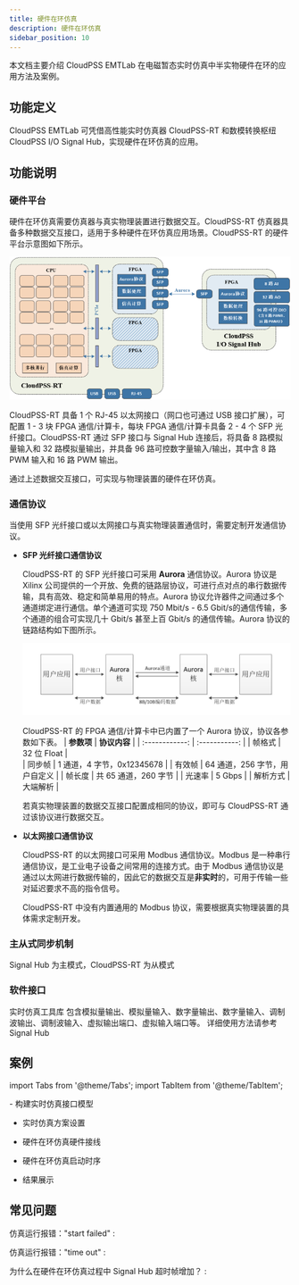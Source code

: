 ```yaml
---
title: 硬件在环仿真
description: 硬件在环仿真
sidebar_position: 10
---
```


本文档主要介绍 CloudPSS EMTLab 在电磁暂态实时仿真中半实物硬件在环的应用方法及案例。

## 功能定义
CloudPSS EMTLab 可凭借高性能实时仿真器 CloudPSS-RT 和数模转换枢纽 CloudPSS I/O Signal Hub，实现硬件在环仿真的应用。

## 功能说明
### 硬件平台
硬件在环仿真需要仿真器与真实物理装置进行数据交互。CloudPSS-RT 仿真器具备多种数据交互接口，适用于多种硬件在环仿真应用场景。CloudPSS-RT 的硬件平台示意图如下所示。

![CloudPSS-RT 硬件在环仿真应用](./1.png "CloudPSS-RT 硬件在环仿真应用")

CloudPSS-RT 具备 1 个 RJ-45 以太网接口（网口也可通过 USB 接口扩展），可配置 1 - 3 块 FPGA 通信/计算卡，每块 FPGA 通信/计算卡具备 2 - 4 个 SFP 光纤接口。CloudPSS-RT 通过 SFP 接口与 Signal Hub 连接后，将具备 8 路模拟量输入和 32 路模拟量输出，并具备 96 路可控数字量输入/输出，其中含 8 路 PWM 输入和 16 路 PWM 输出。

通过上述数据交互接口，可实现与物理装置的硬件在环仿真。

### 通信协议

当使用 SFP 光纤接口或以太网接口与真实物理装置通信时，需要定制开发通信协议。  

- **SFP 光纤接口通信协议**
    
    CloudPSS-RT 的 SFP 光纤接口可采用 **Aurora** 通信协议。Aurora 协议是 Xilinx 公司提供的一个开放、免费的链路层协议，可进行点对点的串行数据传输，具有高效、稳定和简单易用的特点。Aurora 协议允许器件之间通过多个通道绑定进行通信。单个通道可实现 750 Mbit/s - 6.5 Gbit/s的通信传输，多个通道的组合可实现几十 Gbit/s 甚至上百 Gbit/s 的通信传输。Aurora 协议的链路结构如下图所示。

    ![Aurora 协议链路结构图 =x220](./2.png "Aurora 协议链路结构图")
    
    CloudPSS-RT 的 FPGA 通信/计算卡中已内置了一个 Aurora 协议，协议各参数如下表。
    | **参数项** | **协议内容** |
    | :------------: | :-----------: |
    | 帧格式 | 32 位 Float |    
    | 同步帧 | 1 通道，4 字节，0x12345678 |
    | 有效帧 | 64 通道，256 字节，用户自定义 |
    | 帧长度 | 共 65 通道，260 字节 |
    | 光速率 | 5 Gbps |
    | 解析方式 | 大端解析 |

    若真实物理装置的数据交互接口配置成相同的协议，即可与 CloudPSS-RT 通过该协议进行数据交互。

    
- **以太网接口通信协议**

    CloudPSS-RT 的以太网接口可采用 Modbus 通信协议。Modbus 是一种串行通信协议，是工业电子设备之间常用的连接方式。由于 Modbus 通信协议是通过以太网进行数据传输的，因此它的数据交互是**非实时**的，可用于传输一些对延迟要求不高的指令信号。

    CloudPSS-RT 中没有内置通用的 Modbus 协议，需要根据真实物理装置的具体需求定制开发。




### 主从式同步机制




Signal Hub 为主模式，CloudPSS-RT 为从模式


### 软件接口
实时仿真工具库
包含模拟量输出、模拟量输入、数字量输出、数字量输入、调制波输出、调制波输入、虚拟输出端口、虚拟输入端口等。
详细使用方法请参考 Signal Hub


## 案例

import Tabs from '@theme/Tabs';
import TabItem from '@theme/TabItem';

<Tabs>
<TabItem value="case1" label="模拟量自闭环测试">
- 构建实时仿真接口模型
  
- 实时仿真方案设置
  
- 硬件在环仿真硬件接线
  
- 硬件在环仿真启动时序
  
- 结果展示

</TabItem>
</Tabs>


## 常见问题

仿真运行报错："start failed"
:   

仿真运行报错："time out"
:   

为什么在硬件在环仿真过程中 Signal Hub 超时帧增加？
:   
